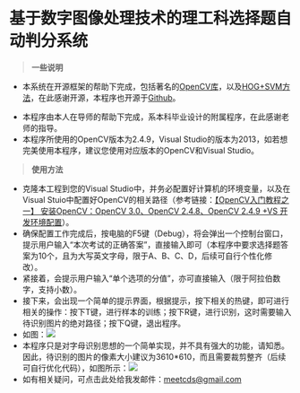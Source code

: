 # 基于数字图像处理技术的理工科选择题自动判分系统

> **一些说明**

* 本系统在开源框架的帮助下完成，包括著名的[OpenCV库](http://opencv.org/)，以及[HOG+SVM方法](http://blog.csdn.net/u014114990/article/details/49746773)，在此感谢开源，本程序也开源于[Github](https://github.com/poorcai/CharacterRecognition)。

- 本程序由本人在导师的帮助下完成，系本科毕业设计的附属程序，在此感谢老师的指导。
- 本程序所使用的OpenCV版本为2.4.9，Visual Studio的版本为2013，如若想完美使用本程序，建议您使用对应版本的OpenCV和Visual Studio。

> **使用方法**

* 克隆本工程到您的Visual Studio中，并务必配置好计算机的环境变量，以及在Visual Stuio中配置好OpenCV的相关路径（参考链接：[【OpenCV入门教程之一】 安装OpenCV：OpenCV 3.0、OpenCV 2.4.8、OpenCV 2.4.9 +VS 开发环境配置](http://blog.csdn.net/poem_qianmo/article/details/19809337)）。
* 确保配置工作完成后，按电脑的F5键（Debug），将会弹出一个控制台窗口，提示用户输入“本次考试的正确答案”，直接输入即可（本程序中要求选择题答案为10个，且为大写英文字母，限于A、B、C、D，后续可自行个性化修改）。
* 紧接着，会提示用户输入“单个选项的分值”，亦可直接输入（限于阿拉伯数字，支持小数）。
* 接下来，会出现一个简单的提示界面，根据提示，按下相关的热键，即可进行相关的操作：按下T键，进行样本的训练；按下R键，进行识别，这时需要输入待识别图片的绝对路径；按下Q键，退出程序。
* 如图：![](https://github.com/poorcai/CharacterRecognition/blob/master/ImageTips/window.png)
* 本程序只是对字母识别思想的一个简单实现，并不具有强大的功能，请知悉。因此，待识别的图片的像素大小建议为3610*610，而且需要裁剪整齐（后续可自行优化代码），如图所示：![](https://github.com/poorcai/CharacterRecognition/blob/master/ImageTips/exam.jpg)
* 如有相关疑问，可点击此处给我发邮件：<meetcds@gmail.com>
